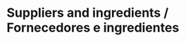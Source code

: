 Suppliers and ingredients / Fornecedores e ingredientes
=======================================================
